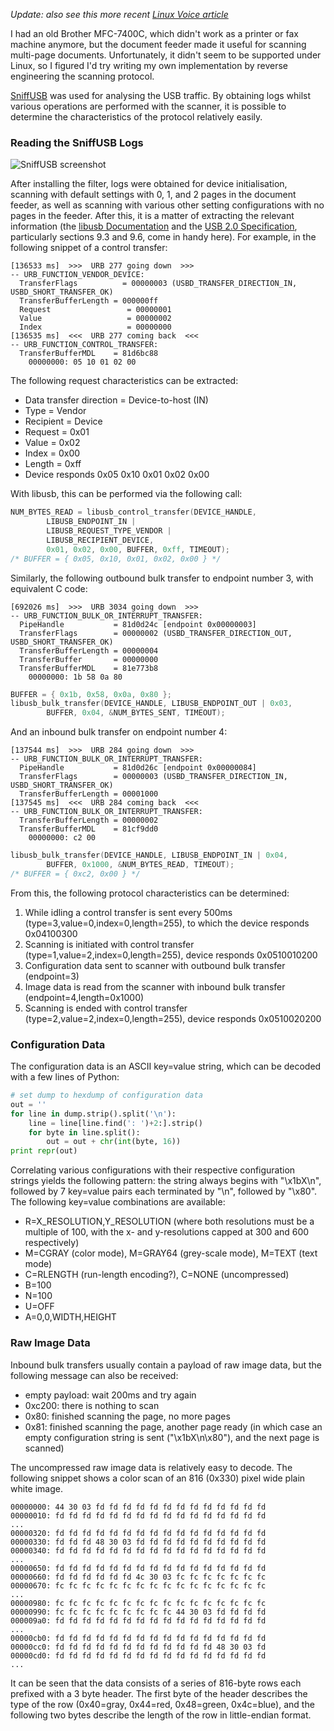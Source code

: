 *Update: also see this more recent [Linux Voice article](http://www.linuxvoice.com/drive-it-yourself-usb-car-6/)*

I had an old Brother MFC-7400C, which didn't work as a printer or fax machine anymore, but the document feeder made it useful for scanning multi-page documents. Unfortunately, it didn't seem to be supported under Linux, so I figured I'd try writing my own implementation by reverse engineering the scanning protocol.

[SniffUSB][1] was used for analysing the USB traffic. By obtaining logs whilst various operations are performed with the scanner, it is possible to determine the characteristics of the protocol relatively easily.

### Reading the SniffUSB Logs

![SniffUSB screenshot](https://raw.githubusercontent.com/davidar/mfc7400c/master/usb-logs/screenshot.png)

After installing the filter, logs were obtained for device initialisation, scanning with default settings with 0, 1, and 2 pages in the document feeder, as well as scanning with various other setting configurations with no pages in the feeder. After this, it is a matter of extracting the relevant information (the [libusb Documentation][2] and the [USB 2.0 Specification][3], particularly sections 9.3 and 9.6, come in handy here). For example, in the following snippet of a control transfer:

```
[136533 ms]  >>>  URB 277 going down  >>> 
-- URB_FUNCTION_VENDOR_DEVICE:
  TransferFlags          = 00000003 (USBD_TRANSFER_DIRECTION_IN, USBD_SHORT_TRANSFER_OK)
  TransferBufferLength = 000000ff
  Request                 = 00000001
  Value                   = 00000002
  Index                   = 00000000
[136535 ms]  <<<  URB 277 coming back  <<< 
-- URB_FUNCTION_CONTROL_TRANSFER:
  TransferBufferMDL    = 81d6bc88
    00000000: 05 10 01 02 00
```

The following request characteristics can be extracted:

 - Data transfer direction = Device-to-host (IN)
 - Type = Vendor
 - Recipient = Device
 - Request = 0x01
 - Value = 0x02
 - Index = 0x00
 - Length = 0xff
 - Device responds 0x05 0x10 0x01 0x02 0x00

With libusb, this can be performed via the following call:

```c
NUM_BYTES_READ = libusb_control_transfer(DEVICE_HANDLE,
        LIBUSB_ENDPOINT_IN |
        LIBUSB_REQUEST_TYPE_VENDOR |
        LIBUSB_RECIPIENT_DEVICE,
        0x01, 0x02, 0x00, BUFFER, 0xff, TIMEOUT);
/* BUFFER = { 0x05, 0x10, 0x01, 0x02, 0x00 } */
```

Similarly, the following outbound bulk transfer to endpoint number 3, with equivalent C code:

```
[692026 ms]  >>>  URB 3034 going down  >>> 
-- URB_FUNCTION_BULK_OR_INTERRUPT_TRANSFER:
  PipeHandle           = 81d0d24c [endpoint 0x00000003]
  TransferFlags        = 00000002 (USBD_TRANSFER_DIRECTION_OUT, USBD_SHORT_TRANSFER_OK)
  TransferBufferLength = 00000004
  TransferBuffer       = 00000000
  TransferBufferMDL    = 81e773b8
    00000000: 1b 58 0a 80
```

```c
BUFFER = { 0x1b, 0x58, 0x0a, 0x80 };
libusb_bulk_transfer(DEVICE_HANDLE, LIBUSB_ENDPOINT_OUT | 0x03,
        BUFFER, 0x04, &NUM_BYTES_SENT, TIMEOUT);
```

And an inbound bulk transfer on endpoint number 4:

```
[137544 ms]  >>>  URB 284 going down  >>> 
-- URB_FUNCTION_BULK_OR_INTERRUPT_TRANSFER:
  PipeHandle           = 81d0d26c [endpoint 0x00000084]
  TransferFlags        = 00000003 (USBD_TRANSFER_DIRECTION_IN, USBD_SHORT_TRANSFER_OK)
  TransferBufferLength = 00001000
[137545 ms]  <<<  URB 284 coming back  <<< 
-- URB_FUNCTION_BULK_OR_INTERRUPT_TRANSFER:
  TransferBufferLength = 00000002
  TransferBufferMDL    = 81cf9dd0
    00000000: c2 00
```

```c
libusb_bulk_transfer(DEVICE_HANDLE, LIBUSB_ENDPOINT_IN | 0x04,
        BUFFER, 0x1000, &NUM_BYTES_READ, TIMEOUT);
/* BUFFER = { 0xc2, 0x00 } */
```

From this, the following protocol characteristics can be determined:

 1. While idling a control transfer is sent every 500ms (type=3,value=0,index=0,length=255), to which the device responds 0x04100300
 2. Scanning is initiated with control transfer (type=1,value=2,index=0,length=255), device responds 0x0510010200
 3. Configuration data sent to scanner with outbound bulk transfer (endpoint=3)
 4. Image data is read from the scanner with inbound bulk transfer (endpoint=4,length=0x1000)
 5. Scanning is ended with control transfer (type=2,value=2,index=0,length=255), device responds 0x0510020200

### Configuration Data

The configuration data is an ASCII key=value string, which can be decoded with a few lines of Python:

```python
# set dump to hexdump of configuration data
out = ''
for line in dump.strip().split('\n'):
    line = line[line.find(': ')+2:].strip()
    for byte in line.split():
        out = out + chr(int(byte, 16))
print repr(out)
```

Correlating various configurations with their respective configuration strings yields the following pattern: the string always begins with "\x1bX\n", followed by 7 key=value pairs each terminated by "\n", followed by "\x80". The following key=value combinations are available:

 - R=X_RESOLUTION,Y_RESOLUTION (where both resolutions must be a multiple of 100, with the x- and y-resolutions capped at 300 and 600 respectively)
 - M=CGRAY (color mode), M=GRAY64 (grey-scale mode), M=TEXT (text mode)
 - C=RLENGTH (run-length encoding?), C=NONE (uncompressed)
 - B=100
 - N=100
 - U=OFF
 - A=0,0,WIDTH,HEIGHT

### Raw Image Data

Inbound bulk transfers usually contain a payload of raw image data, but the following message can also be received:

 - empty payload: wait 200ms and try again
 - 0xc200: there is nothing to scan
 - 0x80: finished scanning the page, no more pages
 - 0x81: finished scanning the page, another page ready (in which case an empty configuration string is sent ("\x1bX\n\x80"), and the next page is scanned)

The uncompressed raw image data is relatively easy to decode. The following snippet shows a color scan of an 816 (0x330) pixel wide plain white image. 

```
00000000: 44 30 03 fd fd fd fd fd fd fd fd fd fd fd fd fd
00000010: fd fd fd fd fd fd fd fd fd fd fd fd fd fd fd fd
...
00000320: fd fd fd fd fd fd fd fd fd fd fd fd fd fd fd fd
00000330: fd fd fd 48 30 03 fd fd fd fd fd fd fd fd fd fd
00000340: fd fd fd fd fd fd fd fd fd fd fd fd fd fd fd fd
...
00000650: fd fd fd fd fd fd fd fd fd fd fd fd fd fd fd fd
00000660: fd fd fd fd fd fd 4c 30 03 fc fc fc fc fc fc fc
00000670: fc fc fc fc fc fc fc fc fc fc fc fc fc fc fc fc
...
00000980: fc fc fc fc fc fc fc fc fc fc fc fc fc fc fc fc
00000990: fc fc fc fc fc fc fc fc fc 44 30 03 fd fd fd fd
000009a0: fd fd fd fd fd fd fd fd fd fd fd fd fd fd fd fd
...
00000cb0: fd fd fd fd fd fd fd fd fd fd fd fd fd fd fd fd
00000cc0: fd fd fd fd fd fd fd fd fd fd fd fd 48 30 03 fd
00000cd0: fd fd fd fd fd fd fd fd fd fd fd fd fd fd fd fd
...
```

It can be seen that the data consists of a series of 816-byte rows each prefixed with a 3 byte header. The first byte of the header describes the type of the row (0x40=gray, 0x44=red, 0x48=green, 0x4c=blue), and the following two bytes describe the length of the row in little-endian format.

 [1]: http://pcausa.com/Utilities/UsbSnoop/
 [2]: http://libusb.sourceforge.net/api-1.0/
 [3]: http://www.usb.org/developers/docs/
